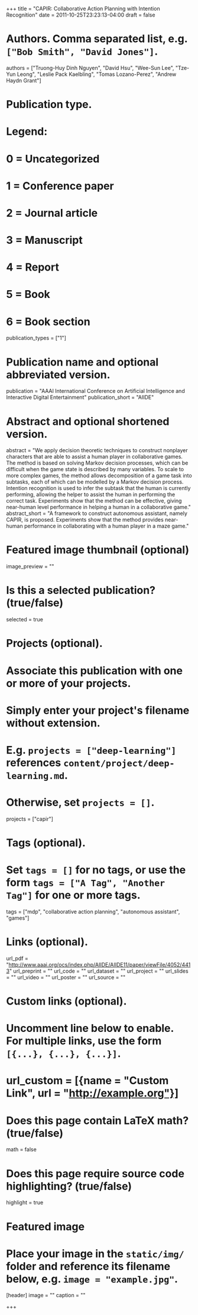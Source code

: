 +++
title = "CAPIR: Collaborative Action Planning with Intention Recognition"
date = 2011-10-25T23:23:13-04:00
draft = false

# Authors. Comma separated list, e.g. `["Bob Smith", "David Jones"]`.
authors = ["Truong-Huy Dinh Nguyen", "David Hsu", "Wee-Sun Lee", "Tze-Yun Leong", "Leslie Pack Kaelbling", "Tomas Lozano-Perez", "Andrew Haydn Grant"]

# Publication type.
# Legend:
# 0 = Uncategorized
# 1 = Conference paper
# 2 = Journal article
# 3 = Manuscript
# 4 = Report
# 5 = Book
# 6 = Book section
publication_types = ["1"]

# Publication name and optional abbreviated version.
publication = "AAAI International Conference on Artificial Intelligence and Interactive Digital Entertainment"
publication_short = "AIIDE"

# Abstract and optional shortened version.
abstract = "We apply decision theoretic techniques to construct nonplayer characters that are able to assist a human player in collaborative games. The method is based on solving Markov decision processes, which can be difficult when the game state is described by many variables. To scale to more complex games, the method allows decomposition of a game task into subtasks, each of which can be modelled by a Markov decision process. Intention recognition is used to infer the subtask that the human is currently performing, allowing the helper to assist the human in performing the correct task. Experiments show that the method can be effective, giving near-human level performance in helping a human in a collaborative game."
abstract_short = "A framework to construct autonomous assistant, namely CAPIR, is proposed. Experiments show that the method provides near-human performance in collaborating with a human player in a maze game."

# Featured image thumbnail (optional)
image_preview = ""

# Is this a selected publication? (true/false)
selected = true

# Projects (optional).
#   Associate this publication with one or more of your projects.
#   Simply enter your project's filename without extension.
#   E.g. `projects = ["deep-learning"]` references `content/project/deep-learning.md`.
#   Otherwise, set `projects = []`.
projects = ["capir"]

# Tags (optional).
#   Set `tags = []` for no tags, or use the form `tags = ["A Tag", "Another Tag"]` for one or more tags.
tags = ["mdp", "collaborative action planning", "autonomous assistant", "games"]

# Links (optional).
url_pdf = "http://www.aaai.org/ocs/index.php/AIIDE/AIIDE11/paper/viewFile/4052/4413"
url_preprint = ""
url_code = ""
url_dataset = ""
url_project = ""
url_slides = ""
url_video = ""
url_poster = ""
url_source = ""

# Custom links (optional).
#   Uncomment line below to enable. For multiple links, use the form `[{...}, {...}, {...}]`.
# url_custom = [{name = "Custom Link", url = "http://example.org"}]

# Does this page contain LaTeX math? (true/false)
math = false

# Does this page require source code highlighting? (true/false)
highlight = true

# Featured image
# Place your image in the `static/img/` folder and reference its filename below, e.g. `image = "example.jpg"`.
[header]
image = ""
caption = ""

+++
